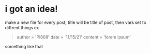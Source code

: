 # i got an idea!

make a new file for every post, title will be title of post, then vars set to diffrent things ex

>author = 'Pl608'
>date = '11/15/21'
>content = 'lorem ipsum'

something like that
